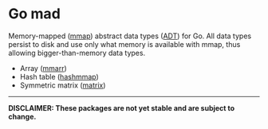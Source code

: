 # Go mad
Memory-mapped ([mmap](https://en.wikipedia.org/wiki/Memory-mapped_file)) abstract data types ([ADT](https://en.wikipedia.org/wiki/Abstract_data_type)) for Go. All data types persist to disk and use only what memory is available with mmap, thus allowing bigger-than-memory data types.

- Array ([mmarr](./mmarr))
- Hash table ([hashmmap](./hashmmap))
- Symmetric matrix ([matrix](./matrix))

---

**DISCLAIMER: These packages are not yet stable and are subject to change.**